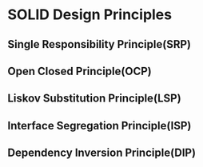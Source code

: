 # SOLID Design Principles
## Single Responsibility Principle(SRP)
## Open Closed Principle(OCP)
## Liskov Substitution Principle(LSP)
## Interface Segregation Principle(ISP)
## Dependency Inversion Principle(DIP)